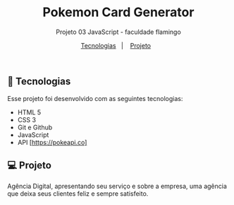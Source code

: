 <h1 align="center"> Pokemon Card Generator </h1>

<p align="center">
Projeto 03 JavaScript - faculdade flamingo
</p>

<p align="center">
  <a href="#-tecnologias">Tecnologias</a>&nbsp;&nbsp;&nbsp;|&nbsp;&nbsp;&nbsp;
  <a href="#-projeto">Projeto</a>&nbsp;&nbsp;&nbsp;
</p>

<br>


## 🚀 Tecnologias

Esse projeto foi desenvolvido com as seguintes tecnologias:

- HTML 5
- CSS 3
- Git e Github
- JavaScript
- API [https://pokeapi.co]

## 💻 Projeto

Agência Digital, apresentando seu serviço e sobre a empresa, uma agência que deixa seus clientes feliz e sempre satisfeito.
